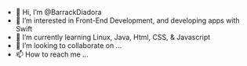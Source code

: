 - 👋 Hi, I’m @BarrackDiadora
- 👀 I’m interested in Front-End Development, and developing apps with Swift
- 🌱 I’m currently learning Linux, Java, Html, CSS, & Javascript
- 💞️ I’m looking to collaborate on ...
- 📫 How to reach me ...

<!---
BarrackDiadora/BarrackDiadora is a ✨ special ✨ repository because its `README.md` (this file) appears on your GitHub profile.
You can click the Preview link to take a look at your changes.
--->
